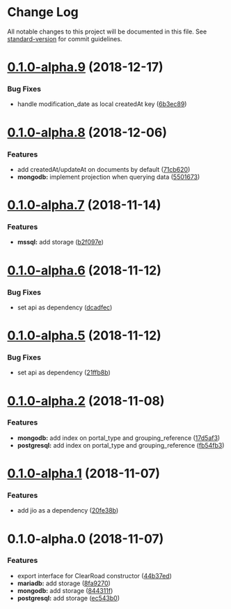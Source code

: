 # Change Log

All notable changes to this project will be documented in this file. See [standard-version](https://github.com/conventional-changelog/standard-version) for commit guidelines.

<a name="0.1.0-alpha.9"></a>
# [0.1.0-alpha.9](https://github.com/clearroad/clearroad-api-storages/compare/v0.1.0-alpha.8...v0.1.0-alpha.9) (2018-12-17)


### Bug Fixes

* handle modification_date as local createdAt key ([6b3ec89](https://github.com/clearroad/clearroad-api-storages/commit/6b3ec89))



<a name="0.1.0-alpha.8"></a>
# [0.1.0-alpha.8](https://github.com/clearroad/clearroad-api-storages/compare/v0.1.0-alpha.7...v0.1.0-alpha.8) (2018-12-06)


### Features

* add createdAt/updateAt on documents by default ([71cb620](https://github.com/clearroad/clearroad-api-storages/commit/71cb620))
* **mongodb:** implement projection when querying data ([5501673](https://github.com/clearroad/clearroad-api-storages/commit/5501673))



<a name="0.1.0-alpha.7"></a>
# [0.1.0-alpha.7](https://github.com/clearroad/clearroad-api-storages/compare/v0.1.0-alpha.6...v0.1.0-alpha.7) (2018-11-14)


### Features

* **mssql:** add storage ([b2f097e](https://github.com/clearroad/clearroad-api-storages/commit/b2f097e))



<a name="0.1.0-alpha.6"></a>
# [0.1.0-alpha.6](https://github.com/clearroad/clearroad-api-storages/compare/v0.1.0-alpha.2...v0.1.0-alpha.6) (2018-11-12)


### Bug Fixes

* set api as dependency ([dcadfec](https://github.com/clearroad/clearroad-api-storages/commit/dcadfec))



<a name="0.1.0-alpha.5"></a>
# [0.1.0-alpha.5](https://github.com/clearroad/clearroad-api-storages/compare/v0.1.0-alpha.2...v0.1.0-alpha.5) (2018-11-12)


### Bug Fixes

* set api as dependency ([21ffb8b](https://github.com/clearroad/clearroad-api-storages/commit/21ffb8b))



<a name="0.1.0-alpha.2"></a>
# [0.1.0-alpha.2](https://github.com/clearroad/clearroad-api-storages/compare/v0.1.0-alpha.1...v0.1.0-alpha.2) (2018-11-08)


### Features

* **mongodb:** add index on portal_type and grouping_reference ([17d5af3](https://github.com/clearroad/clearroad-api-storages/commit/17d5af3))
* **postgresql:** add index on portal_type and grouping_reference ([fb54fb3](https://github.com/clearroad/clearroad-api-storages/commit/fb54fb3))



<a name="0.1.0-alpha.1"></a>
# [0.1.0-alpha.1](https://github.com/clearroad/clearroad-api-storages/compare/v0.1.0-alpha.0...v0.1.0-alpha.1) (2018-11-07)


### Features

* add jio as a dependency ([20fe38b](https://github.com/clearroad/clearroad-api-storages/commit/20fe38b))



<a name="0.1.0-alpha.0"></a>
# 0.1.0-alpha.0 (2018-11-07)


### Features

* export interface for ClearRoad constructor ([44b37ed](https://github.com/clearroad/clearroad-api-storages/commit/44b37ed))
* **mariadb:** add storage ([8fa9270](https://github.com/clearroad/clearroad-api-storages/commit/8fa9270))
* **mongodb:** add storage ([844311f](https://github.com/clearroad/clearroad-api-storages/commit/844311f))
* **postgresql:** add storage ([ec543b0](https://github.com/clearroad/clearroad-api-storages/commit/ec543b0))
